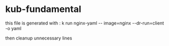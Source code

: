 # kub-fundamental

this file is generated with : 
k run nginx-yaml -- image=nginx --dr-run=client -o yaml

then cleanup unnecessary lines
